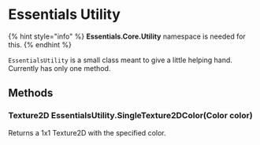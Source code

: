 # Essentials Utility

{% hint style="info" %}
**Essentials.Core.Utility** namespace is needed for this.
{% endhint %}

`EssentialsUtility` is a small class meant to give a little helping hand. Currently has only one method.

## Methods

### Texture2D EssentialsUtility.SingleTexture2DColor(Color color)

Returns a 1x1 Texture2D with the specified color.
